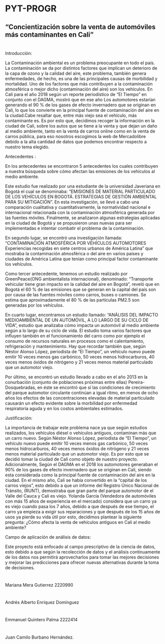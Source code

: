 # PYT-PROGR

## “Concientización sobre la venta de automóviles más contaminantes en Cali”

# 
Introducción: 

La Contaminación ambiental es un problema preocupante en todo el país. La contaminación se da por distintos factores que implican un deterioro de la capa de ozono y la calidad del aire, este problema, también genera enfermedades, de hecho, es una de las principales causas de morbilidad y mortalidad. Uno de los factores que más contribuyen a la contaminación atmosférica o mejor dicho (contaminación del aire) son los vehículos. En Cali para el año 2018 según un reporte periodístico de “El Tiempo” en conjunto con el DAGMA, mostró que en ese año Los automotores estarían generando el 90 % de los gases de efecto invernadero que se originan en Cali, lo que los convierte en la principal fuente de contaminación del aire en la ciudad.Cabe resaltar que, entre más viejo sea el vehículo, más contaminante es. Es por esto que, decidimos recoger la  información en la ciudad de Cali, sobre los autos que se tiene a la venta y que dejan un daño al medio ambiente, tanto en la venta de carros online como en la venta de carros pública, para eso nosotros escogimos la web de Mercadolibre debido a la alta cantidad de datos que podemos encontrar respecto a nuestro tema elegido.

Antecedentes : 

En los antecedentes se encontraron 5 antecedentes los cuales contribuyen a nuestra búsqueda sobre cómo afectan las emisiones de los vehículos al medio ambiente. 

Este estudio fue realizado por una estudiante de la universidad Javeriana en Bogotá el cual se denominaba: “EMISIONES DE MATERIAL PARTICULADO DE LOS VEHÍCULOS EN BOGOTÁ. ESTRATEGIAS DE GESTIÓN AMBIENTAL PARA SU MITIGACIÓN”. En esta investigación, se llevó a cabo una comparación cualitativa y cuantitativamente, la normatividad nacional e internacional relacionada con la contaminación atmosférica generada por las fuentes móviles. Finalmente, se analizaron algunas estrategias aplicadas en la ciudad de Bogotá y se propusieron unas nuevas para ser implementadas e intentar combatir el problema de la contaminación. 

En segundo lugar, se encontró una investigación llamada: “CONTAMINACIÓN ATMOSFÉRICA POR VEHÍCULOS AUTOMOTORES Experiencias recogidas en siete centros urbanos de América Latina”
que mostraba la contaminación atmosférica o del aire en varios países y ciudades de América Latina que tenían como principal factor contaminante los vehículos.

Como tercer antecedente, tenemos un estudio realizado por GreenPeace(ONG​ ambientalista internacional), denominado: “Transporte vehicular tiene gran impacto en la calidad del aire en Bogotá”, reveló que en Bogotá el 60 % de las emisiones que se generan en la capital del país son por causa de las fuentes móviles como carros, buses o camiones. Se estima que aproximadamente el 80 % de las partículas PM2.5 son generadas por los vehículos.

En cuarto lugar, encontramos un estudio llamado: “ANÁLISIS DEL IMPACTO MEDIOAMBIENTAL DE UN AUTOMÓVIL, A LO LARGO DE SU CICLO DE VIDA”, estudio que analizaba cómo impacta un automóvil al medio ambiente según a lo largo de su ciclo de vida. El estudio toma varios factores que influyen también en el funcionamiento del carro como por ejemplo el consumo de recursos naturales en procesos como el calentamiento, refrigeración y mantenimiento. Hay que recordar también que, según Néstor Alonso López, periodista de “El Tiempo”, un vehículo nuevo puede emitir 10 veces menos gas carbónico, 50 veces menos hidrocarburos, 40 veces menos óxidos de nitrógeno y 21 veces menos material particulado que un automotor viejo. 

Por último, se encontró un estudio llevado a cabo en el año 2013 en la conurbación (conjunto de poblaciones próximas entre ellas) Pereira-Dosquebradas, en éste se encontró que  si las condiciones de crecimiento del parque automotor circulante continúan a igual ritmo, en menos de ocho años los efectos de las concentraciones elevadas de material particulado causarán un efecto evidente sobre la morbilidad por enfermedad respiratoria aguda y en los costos ambientales estimados. 

Justificación: 

La importancia de trabajar este problema nace ya que según estudios realizados, los vehículos diésel o vehículos antiguos, contaminan más que un carro nuevo. Según Néstor Alonso López, periodista de “El Tiempo”, un vehículo nuevo puede emitir 10 veces menos gas carbónico, 50 veces menos hidrocarburos, 40 veces menos óxidos de nitrógeno y 21 veces menos material particulado que un automotor viejo. Es por esto que se decidió tomar la ciudad de Cali como objeto de nuestro proyecto. Adicionalmente, Según el DAGMA en el 2018 los automotores generaban el 90% de los gases de efecto invernadero que se originan en Cali, siendo esta considerada como la principal fuente de contaminación del aire en la ciudad. En el mismo año, Cali se había convertido en la “capital de los carros viejos”, esto debido a que un informe del Registro Único Nacional de Tránsito, (RUNT), demostraba que gran parte del parque automotor de el Valle del Cauca y Cali es viejo. Yolanda García (Vendedora de automóviles con más 15 años de experiencia en el mercado) considera que un carro ya es viejo cuando pasa los 7 años, debido a que después de ese tiempo, el carro ya empieza a exigir sus reparaciones y que después de los 15 años de usos ya pierde su vida útil por esto, decidimos plantear la siguiente pregunta: ¿Cómo afecta la venta de vehículos antiguos en Cali  al medio ambiente?

Campo de aplicación de análisis de datos:

Este proyecto está enfocado al campo prescriptivo de la ciencia de datos, esto debido a que según la recolección de datos y el análisis continuamente de los datos nos permitirá aprovecharlos para tomar las mejores decisiones y mejorar las predicciones para ofrecer nuevas alternativas durante la toma de decisiones.
#
Mariana Mera Gutierrez 2220990
#
Andrés Alberto Enríquez Domínguez
#
Emmanuel Quintero Palma  2222414
#
Juan Camilo Burbano Hernández.


